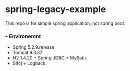 # spring-legacy-example
This repo is for simple spring application, not spring boot.

### - Environemnt
* Spring 5.2.9.release
* Tomcat 9.0.37
* H2 1.4.20 + Spring JDBC + MyBatis
* Slf4j + Logback
